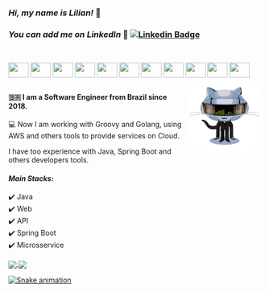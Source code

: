 ### <i>Hi, my name is Lilian!</i> 👋
### <i>You can add me on LinkedIn</i> 👋 [![Linkedin Badge](https://img.shields.io/badge/-LinkedIn-blue?style=flat-square&logo=Linkedin&logoColor=white&link=https://www.linkedin.com/in/lilian-sousa/)](https://www.linkedin.com/in/lilian-sousa/)

##
<div style="display: inline_block"><br>
  <img align="center" height="30" width="40" src="https://cdn.jsdelivr.net/gh/devicons/devicon/icons/java/java-original.svg">
  <img align="center" height="30" width="40" src="https://cdn.jsdelivr.net/gh/devicons/devicon/icons/groovy/groovy-original.svg">
  <img align="center" height="30" width="40" src="https://cdn.jsdelivr.net/gh/devicons/devicon/icons/spring/spring-original.svg">
  <img align="center" height="30" width="40" src="https://cdn.jsdelivr.net/gh/devicons/devicon/icons/docker/docker-original-wordmark.svg">
  <img align="center" height="30" width="40" src="https://cdn.jsdelivr.net/gh/devicons/devicon/icons/codecov/codecov-plain.svg">
  <img align="center" height="30" width="40" src="https://cdn.jsdelivr.net/gh/devicons/devicon/icons/travis/travis-plain-wordmark.svg">
  <img align="center" height="30" width="40" src="https://cdn.jsdelivr.net/gh/devicons/devicon/icons/git/git-original.svg">
  <img align="center" height="30" width="40" src="https://cdn.jsdelivr.net/gh/devicons/devicon/icons/github/github-original.svg">
  <img align="center" height="30" width="40" src="https://cdn.jsdelivr.net/gh/devicons/devicon/icons/jenkins/jenkins-original.svg">
  <img align="center" height="30" width="40" src="https://cdn.jsdelivr.net/gh/devicons/devicon/icons/postgresql/postgresql-original-wordmark.svg">
  <img align="center" height="30" width="40" src="https://cdn.jsdelivr.net/gh/devicons/devicon/icons/trello/trello-plain.svg">
 
  <img align="right" height="150" style="border-radius:50px;" src="./daftpunktocat.gif">
</div>

##
#### 🇧🇷 I am a Software Engineer from Brazil since 2018.

💻 Now I am working with Groovy and Golang, using AWS and others tools to provide services on Cloud.

I have too experience with Java, Spring Boot and others developers tools.

#### <i>Main Stacks:</i>
✔️ Java   
✔️ Web  
✔️ API  
✔️ Spring Boot  
✔️ Microsservice  

<div>
  <a href="https://github.com/liliannss">
    <img height="150em" align="center" src="https://github-readme-stats.vercel.app/api?username=liliannss&show_icons=true&theme=react&include_all_commits=true&count_private=true"/>
    <img height="150em" align="center" src="https://github-readme-stats.vercel.app/api/top-langs/?username=liliannss&layout=compact&langs_count=7&theme=react" />
</div>

![Snake animation](https://github.com/liliannss/liliannss/blob/output/github-contribution-grid-snake.svg)
